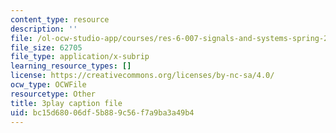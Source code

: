 ```yaml
---
content_type: resource
description: ''
file: /ol-ocw-studio-app/courses/res-6-007-signals-and-systems-spring-2011/bc15d68006df5b889c56f7a9ba3a49b4_UIgA0czNj5g.vtt
file_size: 62705
file_type: application/x-subrip
learning_resource_types: []
license: https://creativecommons.org/licenses/by-nc-sa/4.0/
ocw_type: OCWFile
resourcetype: Other
title: 3play caption file
uid: bc15d680-06df-5b88-9c56-f7a9ba3a49b4
---
```

